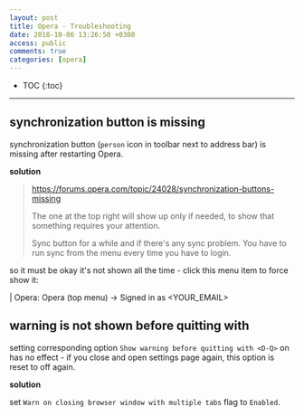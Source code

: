 ```yaml
---
layout: post
title: Opera - Troubleshooting
date: 2018-10-06 13:26:50 +0300
access: public
comments: true
categories: [opera]
---
```


<!-- @format -->

<!-- more -->

<!-- prettier-ignore -->
* TOC
{:toc}
<hr>

## synchronization button is missing

synchronization button (`person` icon in toolbar next to address bar) is missing
after restarting Opera.

**solution**

> <https://forums.opera.com/topic/24028/synchronization-buttons-missing>
>
> The one at the top right will show up only if needed, to show that something
> requires your attention.
>
> Sync button for a while and if there's any sync problem. You have to run sync
> from the menu every time you have to login.

so it must be okay it's not shown all the time - click this menu item to force
show it:

<!-- prettier-ignore -->
| Opera: Opera (top menu) → Signed in as \<YOUR_EMAIL>

## warning is not shown before quitting with <D-Q>

setting corresponding option `Show warning before quitting with <D-Q>` on has no
effect - if you close and open settings page again, this option is reset to off
again.

**solution**

set `Warn on closing browser window with multiple tabs` flag to `Enabled`.
